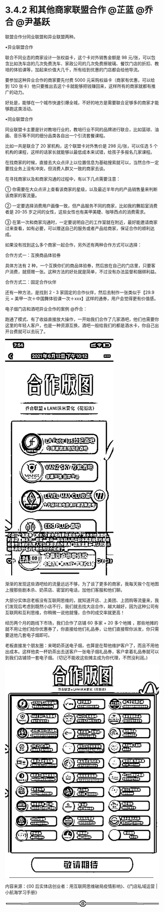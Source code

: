# 3.4.2 和其他商家联盟合作 @芷蓝 @乔合 @尹基跃

联盟合作分同业联盟和异业联盟两种。

•异业联盟合作

联合不同业态的商家设计一张权益卡，这个卡对外销售金额是 98 元/张，可以包含比如洗车店的几次免费洗车、家政公司的几次免费擦玻璃、餐饮门店的折扣、教培的体验课等，加起来价值大几千，所有给到优惠的门店都会给他导流。

要参加这种异业合作的商家要先付费 5000 元采购权益卡（商家有优惠，可以给到 120 张卡）他只要推出去这个卡就能够把钱赚回来，这样所有的商家就都有推广的动力。

好处是，能够在一个城市快速引爆全城，不好的地方是需要联合足够多的商家才能够跑这类活动。

•同业联盟合作

同业联盟卡主要是针对教培行业的，教培行业不同的品牌进行联合，比如篮球、油画、音乐等不同的细分品类各自出一个引流套餐课程。

比如一共是联合了 20 家机构，这个联盟卡对外售价是 298 元/张，可以任选 5 个机构的课程，这样的话家长就能够以最低成本来试错，给孩子多报名几家课程。

在找商家的时候，直接去大众点评上以位置信息为基础搜索就可以，当然合作一定要找业务上没有冲突，但消费人群又一致的商家去谈。

在寻找商家以及和商家沟通的过程中，有以下几点需要注意：

① 你需要在大众点评上查看该商家的星级，以及最近半年内的产品销售量来判断该商家的客流量。

② 一定要选择消费用户画像一致，但产品服务不同的商家，比如我的舞蹈室消费者是 20-35 岁之间的女性，这些女性也有美甲美睫、咖啡西点的消费需求。

③ 在第一次和商家沟通时，一定要说明自己的工作室就在附近，最好能邀请商家过来查看，如有必要，可以赠送自己的服务或者产品给商家，保证合作的顺利达成。

如果没有找到这么多个商家一起合作，另外还有两种合作方式可以选择：

合作方式一：互换商品体验券

具体方法有 2 种，一个互换你们的商品体验券，然后放在自己的门店里，只要客户消费，就搭赠一张。这种方法的好处就是简单，不过没有办法监督和捆绑利益。

合作方式二：固定合作伙伴

还有一种方法，是找到 2 - 3 家固定的合作伙伴，然后去制作一张类似于【29.9 元 = 美甲一次＋中国舞体验课一次＋xxx】这样的通券，用户会觉得更有价值感。

电子烟门店和酒吧异业合作的案例 @乔合：

跑通了模式、有了收益直接放大操作，一开始我们合作了几家酒吧，他们也需要你这里的年轻人客户，也是一种资源互换，酒吧一般给我们的都是酒水卡，你自己出开台费就可以去玩了。

![](img/220d71bc7a40a83205472bc9779b3e24.png)

渐渐的发现这些酒吧给的流量远远不够，为了谈了更多的商家，我每天挨个在地图上搜那些剧本杀、奶茶店、密室的电话，加他们客服和他们聊。

大部分实体店老板没有互联网思维的，就知道开店、上美团、上团购等流量来，我们发现后考虑到既然小店不行，我们就去找大店合作，越大越好，因为这种公司有互联网和互利思维，你稍微一说他就懂，合作的成交率就更高！

经历两个月的跑线下市场，我们合作了店铺 60 多家 + 20 多个地摊 ，那些地摊的就不用让他们给你优惠券了，你直接给他们礼品券，让他们直接帮你派发，你只需要送他几套电子烟即可。

老板直接发个朋友圈：来喝奶茶送电子烟，也算是在帮他维护客户了，而且不用他出成本。这样他卖一杯奶茶出去送客户一张电子烟礼品券，客户拿着礼品券就可以到我们店铺领一套电子烟。（切记不能收这些摊主成为你代理，不然没利润。)

![](img/62b73e7ef1360ca8dd22ace67419ea5e.png)

内容来源：《00 后实体店创业者：用互联网思维破局疫情影响》、《门店私域运营 | 小航海学习手册》

![](img/70c086163efe63c67f3a76278afd7895.png)
